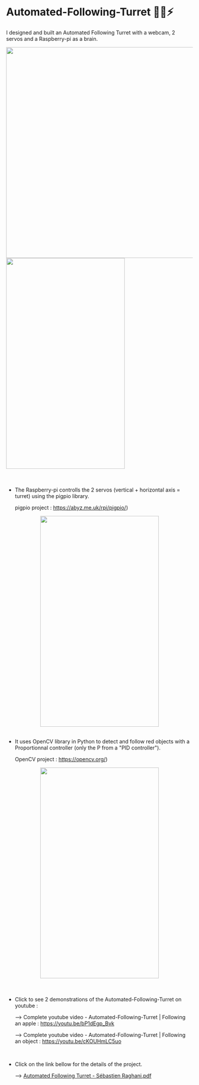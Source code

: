 # Automated-Following-Turret 👀🧠⚡

I designed and built an Automated Following Turret with a webcam, 2 servos and a Raspberry-pi as a brain.


<div align="left">
         <a href="https://youtu.be/bP1dEgp_Bvk">
                  <img src="https://user-images.githubusercontent.com/73033350/127236647-0db7c7d9-d5ea-4736-81f4-db4a1b840198.png" width="625" height="569";/>
                  <img src="turret following apple.gif" width="320" height="569" ;/>
         </a>
</div>


<br>
<br>



* The Raspberry-pi controlls the 2 servos (vertical + horizontal axis = turret) using the pigpio library. 
         
     pigpio project : https://abyz.me.uk/rpi/pigpio/)
 
<div align="center">
         <img src="https://user-images.githubusercontent.com/73033350/127235500-8df2722b-d440-498e-af96-26ea6a2c8018.gif" width="320" height="569" ;/>
</div>


<br>


* It uses OpenCV library in Python to detect and follow red objects with a Proportionnal controller (only the P from a "PID controller"). 
         
     OpenCV project : https://opencv.org/)
   
<div align="center">
         <a href="https://youtu.be/cKOUHmLC5uo">
                  <img src="turret following object.gif" width="320" height="569" ;/>
         </a>
</div>


<br>
<br>




* Click to see 2 demonstrations of the Automated-Following-Turret on youtube :

     --> Complete youtube video - Automated-Following-Turret | Following an apple : https://youtu.be/bP1dEgp_Bvk
     
     --> Complete youtube video - Automated-Following-Turret | Following an object : https://youtu.be/cKOUHmLC5uo



<br>


* Click on the link bellow for the details of the project.

     --> [Automated Following Turret - Sébastien Raghani.pdf](https://github.com/RaghaniSebastien/Automated-Following-Turret/files/6889004/Automated.Following.Turret.-.Sebastien.Raghani.pdf)
